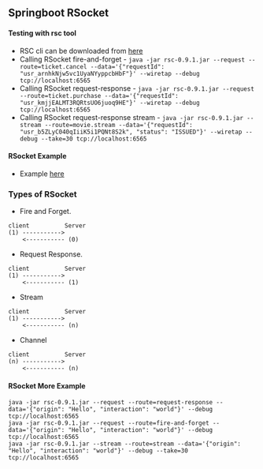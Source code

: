 ## Springboot RSocket
#### Testing with rsc tool
* RSC cli can be downloaded from [here](https://github.com/making/rsc)
* Calling RSocket fire-and-forget - `java -jar rsc-0.9.1.jar --request --route=ticket.cancel --data='{"requestId": "usr_arnhkNjw5vc1UyaNYyppcbHbF"}' --wiretap --debug tcp://localhost:6565`
* Calling RSocket request-response - `java -jar rsc-0.9.1.jar --request --route=ticket.purchase --data='{"requestId": "usr_kmjjEALMT3RQRtsUO6juoq9HE"}' --wiretap --debug tcp://localhost:6565`
* Calling RSocket request-response stream - `java -jar rsc-0.9.1.jar --stream --route=movie.stream --data='{"requestId": "usr_b5ZLyC040qIiiK5i1PQNt8S2k", "status": "ISSUED"}' --wiretap --debug --take=30 tcp://localhost:6565`

#### RSocket Example
* Example [here](https://github.com/benwilcock/spring-rsocket-demo)

### Types of RSocket
* Fire and Forget.
```
client          Server
(1) -----------> 
    <----------- (0)
```
* Request Response.
```
client          Server
(1) -----------> 
    <----------- (1)
```
* Stream
```
client          Server
(1) -----------> 
    <----------- (n)
```
* Channel
```
client          Server
(n) -----------> 
    <----------- (n)
```
#### RSocket More Example
```shell
java -jar rsc-0.9.1.jar --request --route=request-response --data='{"origin": "Hello", "interaction": "world"}' --debug tcp://localhost:6565
java -jar rsc-0.9.1.jar --request --route=fire-and-forget --data='{"origin": "Hello", "interaction": "world"}' --debug tcp://localhost:6565
java -jar rsc-0.9.1.jar --stream --route=stream --data='{"origin": "Hello", "interaction": "world"}' --debug --take=30 tcp://localhost:6565
```